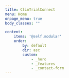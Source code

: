 ```yaml
---
title: ClinTrialConnect
menu: Home
onpage_menu: true
body_classes: ""

content:
    items: '@self.modular'
    order:
        by: default
        dir: asc
        custom:
            - _hero
            - _features
            - _contact-form
---
```

